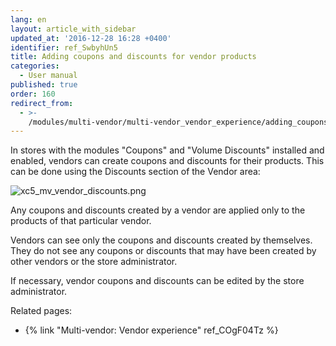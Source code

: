 ```yaml
---
lang: en
layout: article_with_sidebar
updated_at: '2016-12-28 16:28 +0400'
identifier: ref_SwbyhUn5
title: Adding coupons and discounts for vendor products
categories:
  - User manual
published: true
order: 160
redirect_from:
  - >-
    /modules/multi-vendor/multi-vendor_vendor_experience/adding_coupons_and_discounts_for_vendor_products.html
---
```


In stores with the modules "Coupons" and "Volume Discounts" installed and enabled, vendors can create coupons and discounts for their products. This can be done using the Discounts section of the Vendor area:

![xc5_mv_vendor_discounts.png]({{site.baseurl}}/attachments/ref_SwbyhUn5/xc5_mv_vendor_discounts.png)

Any coupons and discounts created by a vendor are applied only to the products of that particular vendor.

Vendors can see only the coupons and discounts created by themselves. They do not see any coupons or discounts that may have been created by other vendors or the store administrator.

If necessary, vendor coupons and discounts can be edited by the store administrator.

Related pages:

*   {% link "Multi-vendor: Vendor experience" ref_COgF04Tz %}

